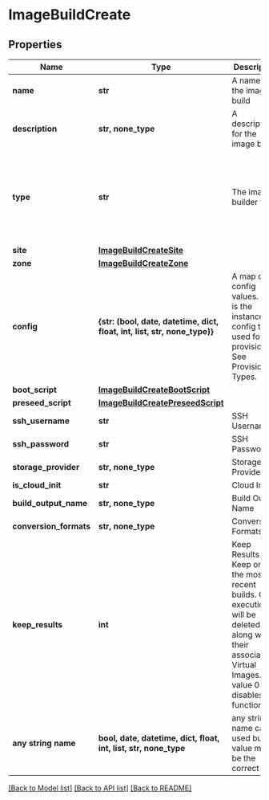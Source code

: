 # ImageBuildCreate


## Properties
Name | Type | Description | Notes
------------ | ------------- | ------------- | -------------
**name** | **str** | A name for the image build | [optional] 
**description** | **str, none_type** | A description for the image build | [optional] 
**type** | **str** | The image builder type. | [optional]  if omitted the server will use the default value of "vmware"
**site** | [**ImageBuildCreateSite**](ImageBuildCreateSite.md) |  | [optional] 
**zone** | [**ImageBuildCreateZone**](ImageBuildCreateZone.md) |  | [optional] 
**config** | **{str: (bool, date, datetime, dict, float, int, list, str, none_type)}** | A map of config values. This is the instance config that is used for provisioning. See Provisioning Types. | [optional] 
**boot_script** | [**ImageBuildCreateBootScript**](ImageBuildCreateBootScript.md) |  | [optional] 
**preseed_script** | [**ImageBuildCreatePreseedScript**](ImageBuildCreatePreseedScript.md) |  | [optional] 
**ssh_username** | **str** | SSH Username | [optional] 
**ssh_password** | **str** | SSH Password | [optional] 
**storage_provider** | **str, none_type** | Storage Provider | [optional] 
**is_cloud_init** | **str** | Cloud Init | [optional] 
**build_output_name** | **str, none_type** | Build Output Name | [optional] 
**conversion_formats** | **str, none_type** | Conversion Formats | [optional] 
**keep_results** | **int** | Keep Results - Keep only the most recent builds. Older executions will be deleted along with their associated Virtual Images. The value 0 disables this functionality. | [optional]  if omitted the server will use the default value of 0
**any string name** | **bool, date, datetime, dict, float, int, list, str, none_type** | any string name can be used but the value must be the correct type | [optional]

[[Back to Model list]](../README.md#documentation-for-models) [[Back to API list]](../README.md#documentation-for-api-endpoints) [[Back to README]](../README.md)


